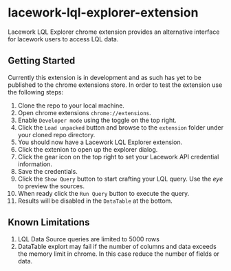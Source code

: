 # lacework-lql-explorer-extension

Lacework LQL Explorer chrome extension provides an alternative interface for lacework users to access LQL data.

## Getting Started

Currently this extension is in development and as such has yet to be published to the chrome extensions store. In order to test the extension use the following steps:

1. Clone the repo to your local machine.
2. Open chrome extensions `chrome://extensions`.
3. Enable `Developer mode` using the toggle on the top right.
4. Click the `Load unpacked` button and browse to the `extension` folder under your cloned repo directory.
5. You should now have a Lacework LQL Explorer extension.
6. Click the extenion to open up the explorer dialog. 
7. Click the gear icon on the top right to set your Lacework API credential information.
8. Save the credentials.
9. Click the `Show Query` button to start crafting your LQL query. Use the _eye_ to preview the sources.
10. When ready click the `Run Query` button to execute the query.
11. Results will be disabled in the `DataTable` at the bottom.

## Known Limitations

1. LQL Data Source queries are limited to 5000 rows
2. DataTable explort may fail if the number of columns and data exceeds the memory limit in chrome. In this case reduce the number of fields or data.